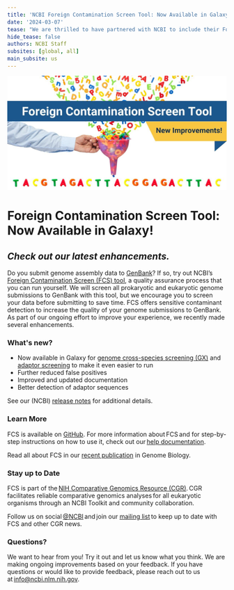```yaml
---
title: 'NCBI Foreign Contamination Screen Tool: Now Available in Galaxy!'
date: '2024-03-07'
tease: "We are thrilled to have partnered with NCBI to include their Foreign Contamination Screen tool in Galaxy!"
hide_tease: false
authors: NCBI Staff
subsites: [global, all]
main_subsite: us
---
```


![Foreign Contamincation Screen Tool Now Available in Galaxy](NCBIToolPost.jpeg)

# Foreign Contamination Screen Tool: Now Available in Galaxy!
## *Check out our latest enhancements.*
Do you submit genome assembly data to [GenBank](https://www.ncbi.nlm.nih.gov/genbank/?utm_source=ncbi_insights&utm_medium=referral&utm_campaign=fcs-enhancements-20240307)? If so, try out NCBI’s [Foreign Contamination Screen (FCS) tool](https://github.com/ncbi/fcs), a quality assurance process that you can run yourself. We will screen all prokaryotic and eukaryotic genome submissions to GenBank with this tool, but we encourage you to screen your data before submitting to save time. FCS offers sensitive contaminant detection to increase the quality of your genome submissions to GenBank. As part of our ongoing effort to improve your experience, we recently made several enhancements. 

### What's new?
- Now available in Galaxy for [genome cross-species screening (GX)](https://usegalaxy.org/?tool_id=toolshed.g2.bx.psu.edu%2Frepos%2Fiuc%2Fncbi_fcs_gx%2Fncbi_fcs_gx%2F0.5.0%2Bgalaxy0&version=latest) and [adaptor screening](https://usegalaxy.org/root?tool_id=toolshed.g2.bx.psu.edu%2Frepos%2Frichard-burhans%2Fncbi_fcs_adaptor%2Fncbi_fcs_adaptor%2F0.5.0%2Bgalaxy0) to make it even easier to run
- Further reduced false positives
- Improved and updated documentation
- Better detection of adaptor sequences

See our (NCBI) [release notes](https://github.com/ncbi/fcs/releases/tag/v0.5.0) for additional details.  

### Learn More
FCS is available on [GitHub](https://github.com/ncbi/fcs/). For more information about FCS and for step-by-step instructions on how to use it, check out our [help documentation](https://github.com/ncbi/fcs/wiki/FCS-GX).

Read all about FCS in our [recent publication](https://www.ncbi.nlm.nih.gov/pmc/articles/PMC10898089/?utm_source=ncbi_insights&utm_medium=referral&utm_campaign=fcs-enhancements-20240307) in Genome Biology.

### Stay up to Date
FCS is part of the [NIH Comparative Genomics Resource (CGR)](https://www.ncbi.nlm.nih.gov/datasets/cgr/). CGR facilitates reliable comparative genomics analyses for all eukaryotic organisms through an NCBI Toolkit and community collaboration.  

Follow us on social [@NCBI](https://twitter.com/ncbi) and join our [mailing list](https://public.govdelivery.com/accounts/USNLMOCPL/subscriber/new?topic_id=USNLMOCPL_50%22) to keep up to date with FCS and other CGR news.

### Questions?
We want to hear from you! Try it out and let us know what you think. We are making ongoing improvements based on your feedback. If you have questions or would like to provide feedback, please reach out to us at info@ncbi.nlm.nih.gov.  


